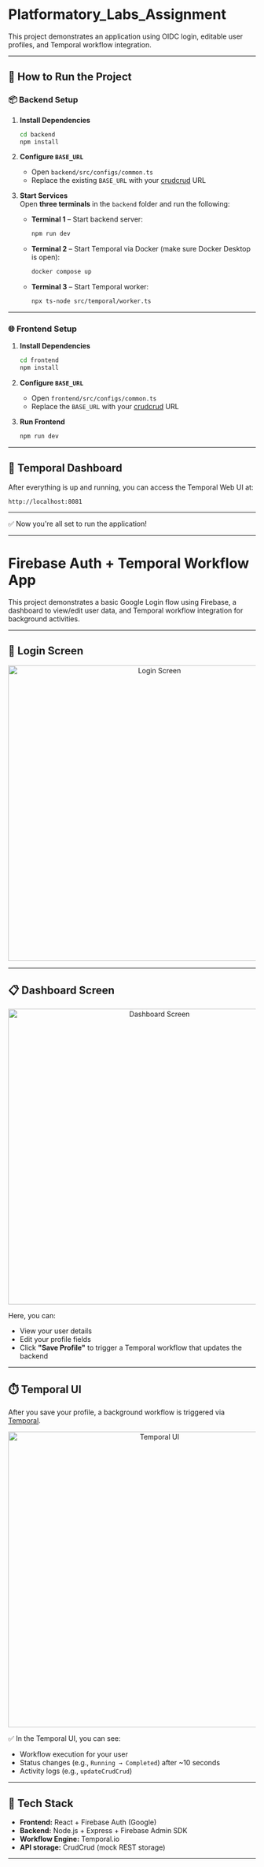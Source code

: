 # Platformatory_Labs_Assignment

This project demonstrates an application using OIDC login, editable user profiles, and Temporal workflow integration.

---

## 🚀 How to Run the Project

### 📦 Backend Setup

1. **Install Dependencies**
   ```bash
   cd backend
   npm install
   ```

2. **Configure `BASE_URL`**
   - Open `backend/src/configs/common.ts`
   - Replace the existing `BASE_URL` with your [crudcrud](https://crudcrud.com/) URL

3. **Start Services**  
   Open **three terminals** in the `backend` folder and run the following:

   - **Terminal 1** – Start backend server:
     ```bash
     npm run dev
     ```

   - **Terminal 2** – Start Temporal via Docker (make sure Docker Desktop is open):
     ```bash
     docker compose up
     ```

   - **Terminal 3** – Start Temporal worker:
     ```bash
     npx ts-node src/temporal/worker.ts
     ```

---

### 🌐 Frontend Setup

1. **Install Dependencies**
   ```bash
   cd frontend
   npm install
   ```

2. **Configure `BASE_URL`**
   - Open `frontend/src/configs/common.ts`
   - Replace the `BASE_URL` with your [crudcrud](https://crudcrud.com/) URL

3. **Run Frontend**
   ```bash
   npm run dev
   ```

---

## 🧪 Temporal Dashboard

After everything is up and running, you can access the Temporal Web UI at:

```
http://localhost:8081
```

---

✅ Now you're all set to run the application!

----------------------------------------------------

# Firebase Auth + Temporal Workflow App

This project demonstrates a basic Google Login flow using Firebase, a dashboard to view/edit user data, and Temporal workflow integration for background activities.

---

## 🔐 Login Screen

<div align="center">
  <img src="https://i.ibb.co/9dq2LsW/Screenshot-2025-06-27-at-8-47-11-PM.png" alt="Login Screen" width="600"/>
</div>

---

## 📋 Dashboard Screen

<div align="center">
  <img src="https://i.ibb.co/TMw5TCsS/Screenshot-2025-06-27-at-8-47-30-PM.png" alt="Dashboard Screen" width="600"/>
</div>

Here, you can:
- View your user details
- Edit your profile fields
- Click **"Save Profile"** to trigger a Temporal workflow that updates the backend

---

## ⏱️ Temporal UI

After you save your profile, a background workflow is triggered via [Temporal](https://temporal.io/).

<div align="center">
  <img src="https://i.ibb.co/C3zNFJgJ/Screenshot-2025-06-27-at-8-48-16-PM.png" alt="Temporal UI" width="600"/>
</div>

✅ In the Temporal UI, you can see:
- Workflow execution for your user
- Status changes (e.g., `Running → Completed`) after ~10 seconds
- Activity logs (e.g., `updateCrudCrud`)

---

## 🚀 Tech Stack

- **Frontend:** React + Firebase Auth (Google)
- **Backend:** Node.js + Express + Firebase Admin SDK
- **Workflow Engine:** Temporal.io
- **API storage:** CrudCrud (mock REST storage)

---



